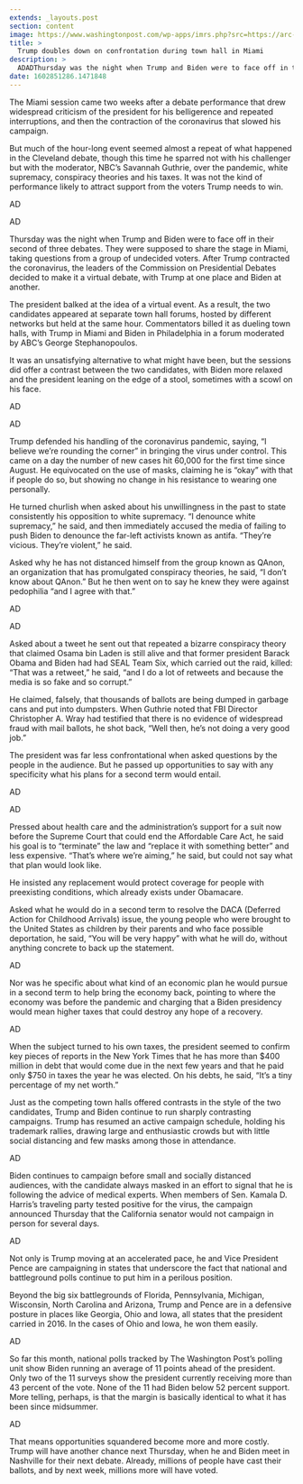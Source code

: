 ```yaml
--- 
extends: _layouts.post 
section: content 
image: https://www.washingtonpost.com/wp-apps/imrs.php?src=https://arc-anglerfish-washpost-prod-washpost.s3.amazonaws.com/public/YLQHEWAPLEI6XMPIC22ZXEVTNU.jpg&w=1440 
title: > 
  Trump doubles down on confrontation during town hall in Miami 
description: > 
  ADADThursday was the night when Trump and Biden were to face off in their second of three debates.After Trump contracted the coronavirus, the leaders of the Commission on Presidential Debates decided to make it a virtual debate, with Trump at one place and Biden at another.As a result, the two candidates appeared at separate town hall forums, hosted by different networks but held at the same hour.Commentators billed it as dueling town halls, with Trump in Miami and Biden in Philadelphia in a forum moderated by ABC’s George Stephanopoulos.But he passed up opportunities to say with any specificity what his plans for a second term would entail. 
date: 1602851286.1471848 
--- 
```

The Miami session came two weeks after a debate performance that drew widespread criticism of the president for his belligerence and repeated interruptions, and then the contraction of the coronavirus that slowed his campaign.

But much of the hour-long event seemed almost a repeat of what happened in the Cleveland debate, though this time he sparred not with his challenger but with the moderator, NBC’s Savannah Guthrie, over the pandemic, white supremacy, conspiracy theories and his taxes. It was not the kind of performance likely to attract support from the voters Trump needs to win.

AD

AD

Thursday was the night when Trump and Biden were to face off in their second of three debates. They were supposed to share the stage in Miami, taking questions from a group of undecided voters. After Trump contracted the coronavirus, the leaders of the Commission on Presidential Debates decided to make it a virtual debate, with Trump at one place and Biden at another.

The president balked at the idea of a virtual event. As a result, the two candidates appeared at separate town hall forums, hosted by different networks but held at the same hour. Commentators billed it as dueling town halls, with Trump in Miami and Biden in Philadelphia in a forum moderated by ABC’s George Stephanopoulos.

It was an unsatisfying alternative to what might have been, but the sessions did offer a contrast between the two candidates, with Biden more relaxed and the president leaning on the edge of a stool, sometimes with a scowl on his face.

AD

AD

Trump defended his handling of the coronavirus pandemic, saying, “I believe we’re rounding the corner” in bringing the virus under control. This came on a day the number of new cases hit 60,000 for the first time since August. He equivocated on the use of masks, claiming he is “okay” with that if people do so, but showing no change in his resistance to wearing one personally.

He turned churlish when asked about his unwillingness in the past to state consistently his opposition to white supremacy. “I denounce white supremacy,” he said, and then immediately accused the media of failing to push Biden to denounce the far-left activists known as antifa. “They’re vicious. They’re violent,” he said.

Asked why he has not distanced himself from the group known as QAnon, an organization that has promulgated conspiracy theories, he said, “I don’t know about QAnon.” But he then went on to say he knew they were against pedophilia “and I agree with that.”

AD

AD

Asked about a tweet he sent out that repeated a bizarre conspiracy theory that claimed Osama bin Laden is still alive and that former president Barack Obama and Biden had had SEAL Team Six, which carried out the raid, killed: “That was a retweet,” he said, “and I do a lot of retweets and because the media is so fake and so corrupt.”

He claimed, falsely, that thousands of ballots are being dumped in garbage cans and put into dumpsters. When Guthrie noted that FBI Director Christopher A. Wray had testified that there is no evidence of widespread fraud with mail ballots, he shot back, “Well then, he’s not doing a very good job.”

The president was far less confrontational when asked questions by the people in the audience. But he passed up opportunities to say with any specificity what his plans for a second term would entail.

AD

AD

Pressed about health care and the administration’s support for a suit now before the Supreme Court that could end the Affordable Care Act, he said his goal is to “terminate” the law and “replace it with something better” and less expensive. “That’s where we’re aiming,” he said, but could not say what that plan would look like.

He insisted any replacement would protect coverage for people with preexisting conditions, which already exists under Obamacare.

Asked what he would do in a second term to resolve the DACA (Deferred Action for Childhood Arrivals) issue, the young people who were brought to the United States as children by their parents and who face possible deportation, he said, “You will be very happy” with what he will do, without anything concrete to back up the statement.

AD

Nor was he specific about what kind of an economic plan he would pursue in a second term to help bring the economy back, pointing to where the economy was before the pandemic and charging that a Biden presidency would mean higher taxes that could destroy any hope of a recovery.

AD

When the subject turned to his own taxes, the president seemed to confirm key pieces of reports in the New York Times that he has more than $400 million in debt that would come due in the next few years and that he paid only $750 in taxes the year he was elected. On his debts, he said, “It’s a tiny percentage of my net worth.”

Just as the competing town halls offered contrasts in the style of the two candidates, Trump and Biden continue to run sharply contrasting campaigns. Trump has resumed an active campaign schedule, holding his trademark rallies, drawing large and enthusiastic crowds but with little social distancing and few masks among those in attendance.

AD

Biden continues to campaign before small and socially distanced audiences, with the candidate always masked in an effort to signal that he is following the advice of medical experts. When members of Sen. Kamala D. Harris’s traveling party tested positive for the virus, the campaign announced Thursday that the California senator would not campaign in person for several days.

AD

Not only is Trump moving at an accelerated pace, he and Vice President Pence are campaigning in states that underscore the fact that national and battleground polls continue to put him in a perilous position.

Beyond the big six battlegrounds of Florida, Pennsylvania, Michigan, Wisconsin, North Carolina and Arizona, Trump and Pence are in a defensive posture in places like Georgia, Ohio and Iowa, all states that the president carried in 2016. In the cases of Ohio and Iowa, he won them easily.

AD

So far this month, national polls tracked by The Washington Post’s polling unit show Biden running an average of 11 points ahead of the president. Only two of the 11 surveys show the president currently receiving more than 43 percent of the vote. None of the 11 had Biden below 52 percent support. More telling, perhaps, is that the margin is basically identical to what it has been since midsummer.

AD

That means opportunities squandered become more and more costly. Trump will have another chance next Thursday, when he and Biden meet in Nashville for their next debate. Already, millions of people have cast their ballots, and by next week, millions more will have voted.